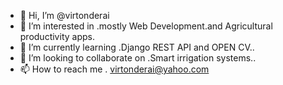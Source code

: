 - 👋 Hi, I’m @virtonderai
- 👀 I’m interested in .mostly Web Development.and Agricultural productivity apps.
- 🌱 I’m currently learning .Django REST API and OPEN CV..
- 💞️ I’m looking to collaborate on .Smart irrigation systems..
- 📫 How to reach me . virtonderai@yahoo.com

<!---
virtonderai/virtonderai is a ✨ special ✨ repository because its `README.md` (this file) appears on your GitHub profile.
You can click the Preview link to take a look at your changes.
--->
